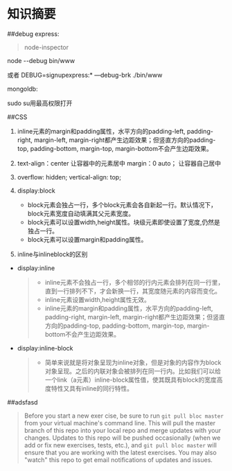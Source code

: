 # 知识摘要

##debug express:

>node-inspector

node --debug bin/www

或者 DEBUG=signupexpress:* —debug-brk ./bin/www 

mongoldb:

sudo su用最高权限打开



##CSS

1.  inline元素的margin和padding属性，水平方向的padding-left, padding-right, margin-left, margin-right都产生边距效果；但竖直方向的padding-top, padding-bottom, margin-top, margin-bottom不会产生边距效果。
2. text-align：center 让容器中的元素居中                        margin：0 auto； 让容器自己居中
3. overflow: hidden;
	vertical-align: top; 
4. display:block
    - block元素会独占一行，多个block元素会各自新起一行。默认情况下，block元素宽度自动填满其父元素宽度。
    - block元素可以设置width,height属性。块级元素即使设置了宽度,仍然是独占一行。
    - block元素可以设置margin和padding属性。

5. inline与inlineblock的区别

- display:inline

    > - inline元素不会独占一行，多个相邻的行内元素会排列在同一行里，直到一行排列不下，才会新换一行，其宽度随元素的内容而变化。
    > - inline元素设置width,height属性无效。
    > - inline元素的margin和padding属性，水平方向的padding-left, padding-right, margin-left, margin-right都产生边距效果；但竖直方向的padding-top, padding-bottom, margin-top, margin-bottom不会产生边距效果。

- display:inline-block

    > - 简单来说就是将对象呈现为inline对象，但是对象的内容作为block对象呈现。之后的内联对象会被排列在同一行内。比如我们可以给一个link（a元素）inline-block属性值，使其既具有block的宽度高度特性又具有inline的同行特性。

##adsfasd

> Before you start a new exer
cise, be sure to run `git pull bloc master` from your virtual machine's command line. This will pull the master branch of this repo into your local repo and merge updates with your changes. Updates to this repo will be pushed occasionally (when we add or fix new exercises, tests, etc.), and `git pull bloc master` will ensure that you are working with the latest exercises. You may also "watch" this repo to get email notifications of updates and issues.
